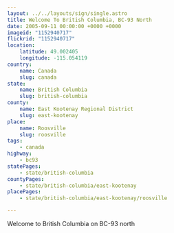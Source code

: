 ```yaml
---
layout: ../../layouts/sign/single.astro
title: Welcome To British Columbia, BC-93 North
date: 2005-09-11 00:00:00 +0000 +0000
imageid: "1152940717"
flickrid: "1152940717"
location:
    latitude: 49.002405
    longitude: -115.054119
country:
    name: Canada
    slug: canada
state:
    name: British Columbia
    slug: british-columbia
county:
    name: East Kootenay Regional District
    slug: east-kootenay
place:
    name: Roosville
    slug: roosville
tags:
    - canada
highway:
    - bc93
statePages:
    - state/british-columbia
countyPages:
    - state/british-columbia/east-kootenay
placePages:
    - state/british-columbia/east-kootenay/roosville

---
```

Welcome to British Columbia on BC-93 north